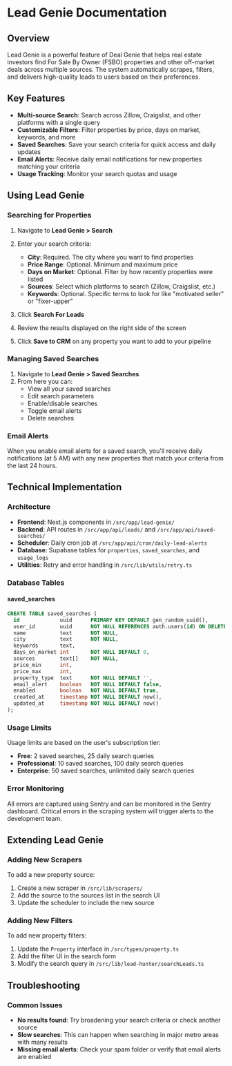 # Lead Genie Documentation

## Overview

Lead Genie is a powerful feature of Deal Genie that helps real estate investors find For Sale By Owner (FSBO) properties and other off-market deals across multiple sources. The system automatically scrapes, filters, and delivers high-quality leads to users based on their preferences.

## Key Features

- **Multi-source Search**: Search across Zillow, Craigslist, and other platforms with a single query
- **Customizable Filters**: Filter properties by price, days on market, keywords, and more
- **Saved Searches**: Save your search criteria for quick access and daily updates
- **Email Alerts**: Receive daily email notifications for new properties matching your criteria
- **Usage Tracking**: Monitor your search quotas and usage

## Using Lead Genie

### Searching for Properties

1. Navigate to **Lead Genie > Search**
2. Enter your search criteria:
   - **City**: Required. The city where you want to find properties
   - **Price Range**: Optional. Minimum and maximum price
   - **Days on Market**: Optional. Filter by how recently properties were listed
   - **Sources**: Select which platforms to search (Zillow, Craigslist, etc.)
   - **Keywords**: Optional. Specific terms to look for like "motivated seller" or "fixer-upper"

3. Click **Search For Leads**
4. Review the results displayed on the right side of the screen
5. Click **Save to CRM** on any property you want to add to your pipeline

### Managing Saved Searches

1. Navigate to **Lead Genie > Saved Searches**
2. From here you can:
   - View all your saved searches
   - Edit search parameters
   - Enable/disable searches
   - Toggle email alerts
   - Delete searches

### Email Alerts

When you enable email alerts for a saved search, you'll receive daily notifications (at 5 AM) with any new properties that match your criteria from the last 24 hours.

## Technical Implementation

### Architecture

- **Frontend**: Next.js components in `/src/app/lead-genie/`
- **Backend**: API routes in `/src/app/api/leads/` and `/src/app/api/saved-searches/`
- **Scheduler**: Daily cron job at `/src/app/api/cron/daily-lead-alerts`
- **Database**: Supabase tables for `properties`, `saved_searches`, and `usage_logs`
- **Utilities**: Retry and error handling in `/src/lib/utils/retry.ts`

### Database Tables

#### saved_searches

```sql
CREATE TABLE saved_searches (
  id             uuid      PRIMARY KEY DEFAULT gen_random_uuid(),
  user_id        uuid      NOT NULL REFERENCES auth.users(id) ON DELETE CASCADE,
  name           text      NOT NULL,
  city           text      NOT NULL,
  keywords       text,
  days_on_market int       NOT NULL DEFAULT 0,
  sources        text[]    NOT NULL,
  price_min      int,
  price_max      int,
  property_type  text      NOT NULL DEFAULT '',
  email_alert    boolean   NOT NULL DEFAULT false,
  enabled        boolean   NOT NULL DEFAULT true,
  created_at     timestamp NOT NULL DEFAULT now(),
  updated_at     timestamp NOT NULL DEFAULT now()
);
```

### Usage Limits

Usage limits are based on the user's subscription tier:

- **Free**: 2 saved searches, 25 daily search queries
- **Professional**: 10 saved searches, 100 daily search queries
- **Enterprise**: 50 saved searches, unlimited daily search queries

### Error Monitoring

All errors are captured using Sentry and can be monitored in the Sentry dashboard. Critical errors in the scraping system will trigger alerts to the development team.

## Extending Lead Genie

### Adding New Scrapers

To add a new property source:

1. Create a new scraper in `/src/lib/scrapers/`
2. Add the source to the sources list in the search UI
3. Update the scheduler to include the new source

### Adding New Filters

To add new property filters:

1. Update the `Property` interface in `/src/types/property.ts`
2. Add the filter UI in the search form
3. Modify the search query in `/src/lib/lead-hunter/searchLeads.ts`

## Troubleshooting

### Common Issues

- **No results found**: Try broadening your search criteria or check another source
- **Slow searches**: This can happen when searching in major metro areas with many results
- **Missing email alerts**: Check your spam folder or verify that email alerts are enabled 